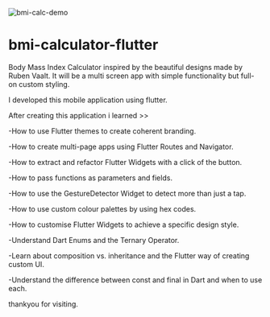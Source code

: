 ![bmi-calc-demo](https://user-images.githubusercontent.com/88472584/128909895-00ad5aa7-6a96-44dc-81df-1c68d4a03183.gif)
# bmi-calculator-flutter
Body Mass Index Calculator inspired by the beautiful designs made by Ruben Vaalt. It will be a multi screen app with simple functionality but full-on custom styling.

I developed this mobile application using flutter.




After creating this application i learned >>

-How to use Flutter themes to create coherent branding.

-How to create multi-page apps using Flutter Routes and Navigator.

-How to extract and refactor Flutter Widgets with a click of the button.

-How to pass functions as parameters and fields.

-How to use the GestureDetector Widget to detect more than just a tap.

-How to use custom colour palettes by using hex codes.

-How to customise Flutter Widgets to achieve a specific design style.

-Understand Dart Enums and the Ternary Operator.

-Learn about composition vs. inheritance and the Flutter way of creating custom UI.

-Understand the difference between const and final in Dart and when to use each.

thankyou for visiting.
